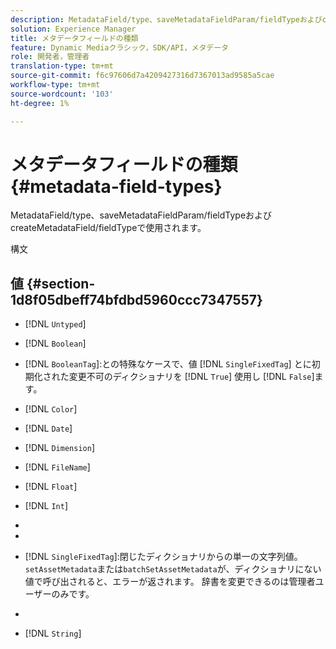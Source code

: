 ```yaml
---
description: MetadataField/type、saveMetadataFieldParam/fieldTypeおよびcreateMetadataField/fieldTypeで使用されます。
solution: Experience Manager
title: メタデータフィールドの種類
feature: Dynamic Mediaクラシック，SDK/API，メタデータ
role: 開発者，管理者
translation-type: tm+mt
source-git-commit: f6c97606d7a4209427316d7367013ad9585a5cae
workflow-type: tm+mt
source-wordcount: '103'
ht-degree: 1%

---
```



# メタデータフィールドの種類{#metadata-field-types}

MetadataField/type、saveMetadataFieldParam/fieldTypeおよびcreateMetadataField/fieldTypeで使用されます。

構文

## 値 {#section-1d8f05dbeff74bfdbd5960ccc7347557}

* [!DNL `Untyped`]
* [!DNL `Boolean`]
* [!DNL `BooleanTag`]:との特殊なケースで、値 [!DNL `SingleFixedTag`] とに初期化された変更不可のディクショナリを [!DNL `True`] 使用し [!DNL `False`]ます。

* [!DNL `Color`]
* [!DNL `Date`]
* [!DNL `Dimension`]
* [!DNL `FileName`]
* [!DNL `Float`]
* [!DNL `Int`]
* [!DNL `MultiFixedTag`]:閉じたディクショナリから0個以上の文字列値を取得します。辞書を変更できるのは管理者ユーザーのみです。
* [!DNL `MultiTag`]:0個以上の文字列値。
* [!DNL `SingleFixedTag`]:閉じたディクショナリからの単一の文字列値。`setAssetMetadata`または`batchSetAssetMetadata`が、ディクショナリにない値で呼び出されると、エラーが返されます。 辞書を変更できるのは管理者ユーザーのみです。

* [!DNL `SingleTag`]:任意の1つの文字列値。
* [!DNL `String`]

